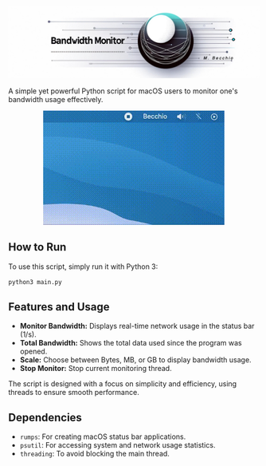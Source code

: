 ![Banner Placeholder](Static/bandwidth_banner.jpg)
<!-- banner -->

A simple yet powerful Python script for macOS users to monitor one's bandwidth usage effectively.

<!-- GIF. -->
<p align="center">
  <img src="Static/preview.gif" alt="animated" />
</p>

## How to Run
To use this script, simply run it with Python 3:

```bash
python3 main.py
```

## Features and Usage
- **Monitor Bandwidth:** Displays real-time network usage in the status bar (1/s).
- **Total Bandwidth:** Shows the total data used since the program was opened.
- **Scale:** Choose between Bytes, MB, or GB to display bandwidth usage.
- **Stop Monitor:** Stop current monitoring thread.

The script is designed with a focus on simplicity and efficiency, using threads to ensure smooth performance.

## Dependencies
- `rumps`: For creating macOS status bar applications.
- `psutil`: For accessing system and network usage statistics.
- `threading`: To avoid blocking the main thread.

<br><br><br><br>
